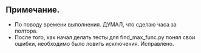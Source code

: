 ## Примечание.
* По поводу времени выполнения. ДУМАЛ, что сделаю часа за полтора.
* После того, как начал делать тесты для find_max_func.py понял свои ошибки, необходимо было ловить исключения. Исправлено. 
